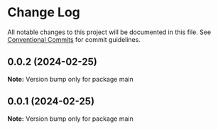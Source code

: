 # Change Log

All notable changes to this project will be documented in this file.
See [Conventional Commits](https://conventionalcommits.org) for commit guidelines.

## 0.0.2 (2024-02-25)

**Note:** Version bump only for package main





## 0.0.1 (2024-02-25)

**Note:** Version bump only for package main
